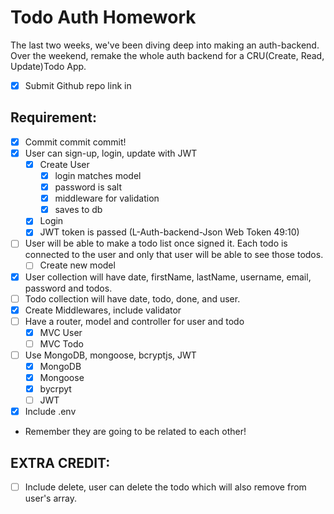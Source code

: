 # Todo Auth Homework
The last two weeks, we've been diving deep into making an auth-backend.
Over the weekend, remake the whole auth backend for a CRU(Create, Read, Update)Todo App.

- [x] Submit Github repo link in

## Requirement:
- [x] Commit commit commit!
- [x] User can sign-up, login, update with JWT
  - [x] Create User
    - [x] login matches model
    - [x] password is salt
    - [x] middleware for validation
    - [x] saves to db
  - [x] Login
  - [x] JWT token is passed (L-Auth-backend-Json Web Token 49:10)
- [ ] User will be able to make a todo list once signed it. Each todo is connected to the user and only that user will be able to see those todos.
  - [ ] Create new model
- [x] User collection will have date, firstName, lastName, username, email, password and todos.
- [ ] Todo collection will have date, todo, done, and user.
- [x] Create Middlewares, include validator
- [ ] Have a router, model and controller for user and todo
  - [x] MVC User
  - [ ] MVC Todo
- [ ] Use MongoDB, mongoose, bcryptjs, JWT
  - [x] MongoDB
  - [x] Mongoose
  - [x] bycrpyt
  - [ ] JWT
- [x] Include .env

* Remember they are going to be related to each other!

## EXTRA CREDIT:
- [ ] Include delete, user can delete the todo which will also remove from user's array.